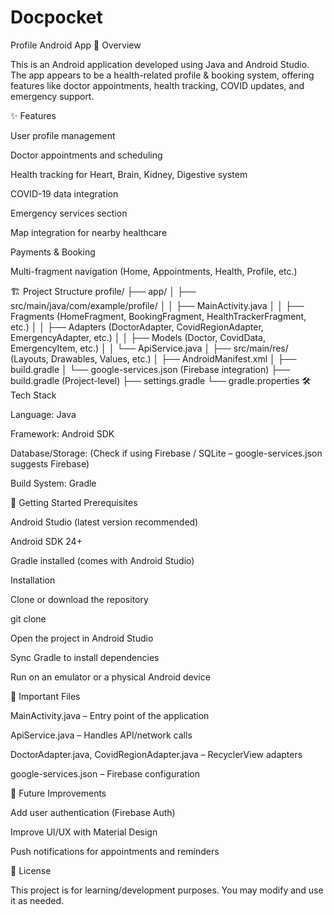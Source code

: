 # Docpocket
Profile Android App
📌 Overview

This is an Android application developed using Java and Android Studio. The app appears to be a health-related profile & booking system, offering features like doctor appointments, health tracking, COVID updates, and emergency support.

✨ Features

User profile management

Doctor appointments and scheduling

Health tracking for Heart, Brain, Kidney, Digestive system

COVID-19 data integration

Emergency services section

Map integration for nearby healthcare

Payments & Booking

Multi-fragment navigation (Home, Appointments, Health, Profile, etc.)

🏗️ Project Structure
profile/
 ├── app/
 │   ├── src/main/java/com/example/profile/
 │   │   ├── MainActivity.java
 │   │   ├── Fragments (HomeFragment, BookingFragment, HealthTrackerFragment, etc.)
 │   │   ├── Adapters (DoctorAdapter, CovidRegionAdapter, EmergencyAdapter, etc.)
 │   │   ├── Models (Doctor, CovidData, EmergencyItem, etc.)
 │   │   └── ApiService.java
 │   ├── src/main/res/   (Layouts, Drawables, Values, etc.)
 │   ├── AndroidManifest.xml
 │   ├── build.gradle
 │   └── google-services.json (Firebase integration)
 ├── build.gradle (Project-level)
 ├── settings.gradle
 └── gradle.properties
🛠️ Tech Stack

Language: Java

Framework: Android SDK

Database/Storage: (Check if using Firebase / SQLite – google-services.json suggests Firebase)

Build System: Gradle

🚀 Getting Started
Prerequisites

Android Studio (latest version recommended)

Android SDK 24+

Gradle installed (comes with Android Studio)

Installation

Clone or download the repository

git clone <repo-link>


Open the project in Android Studio

Sync Gradle to install dependencies

Run on an emulator or a physical Android device

📂 Important Files

MainActivity.java – Entry point of the application

ApiService.java – Handles API/network calls

DoctorAdapter.java, CovidRegionAdapter.java – RecyclerView adapters

google-services.json – Firebase configuration

🔮 Future Improvements

Add user authentication (Firebase Auth)

Improve UI/UX with Material Design

Push notifications for appointments and reminders

📜 License

This project is for learning/development purposes. You may modify and use it as needed.
